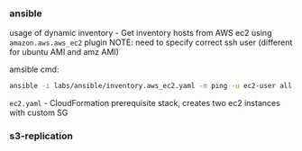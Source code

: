 

### ansible
usage of dynamic inventory - Get inventory hosts from AWS ec2 using `amazon.aws.aws_ec2` plugin
NOTE: need to specify correct ssh user (different for ubuntu AMI and amz AMI)

amsible cmd:
```sh
ansible -i labs/ansible/inventory.aws_ec2.yaml -m ping -u ec2-user all
```

`ec2.yaml` - CloudFormation prerequisite stack, creates two ec2 instances with custom SG


### s3-replication